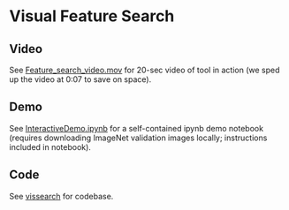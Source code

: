 # Visual Feature Search

## Video

See [Feature_search_video.mov](Feature_search_video.mov) for 20-sec video of tool in action (we sped up the video at 0:07 to save on space).

## Demo

See [InteractiveDemo.ipynb](InteractiveDemo.ipynb) for a self-contained ipynb demo notebook (requires downloading ImageNet validation images locally; instructions included in notebook).

## Code

See [vissearch](vissearch) for codebase.
